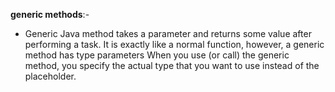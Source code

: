 

**generic methods**:-
-  Generic Java method takes a parameter and returns some value after performing a task. It is exactly like a normal function, however, a generic method has type parameters
When you use (or call) the generic method, you specify the actual type that you want to use instead of the placeholder. 
